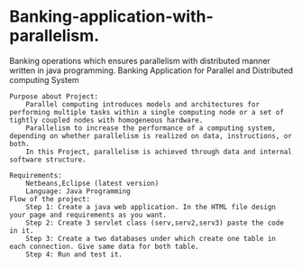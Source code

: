 # Banking-application-with-parallelism.
Banking operations which ensures parallelism with distributed manner written in java programming.
Banking Application for Parallel and Distributed computing System

    Purpose about Project:
        Parallel computing introduces models and architectures for performing multiple tasks within a single computing node or a set of tightly coupled nodes with homogeneous hardware.
        Parallelism to increase the performance of a computing system, depending on whether parallelism is realized on data, instructions, or both. 
        In this Project, parallelism is achieved through data and internal software structure.
       
    Requirements:
        Netbeans,Eclipse (latest version)
        Language: Java Programming
    Flow of the project:
        Step 1: Create a java web application. In the HTML file design your page and requirements as you want.
        Step 2: Create 3 servlet class (serv,serv2,serv3) paste the code in it.
        Step 3: Create a two databases under which create one table in each connection. Give same data for both table.
        Step 4: Run and test it.
